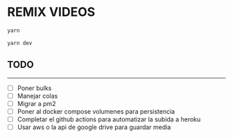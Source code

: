 # REMIX VIDEOS

 ```bash
yarn
```

```bash
yarn dev
```

## TODO

---

- [ ] Poner bulks
- [ ] Manejar colas
- [ ] Migrar a pm2
- [ ] Poner al docker compose volumenes para persistencia
- [ ] Completar el github actions para automatizar la subida a heroku
- [ ] Usar aws o la api de google drive para guardar media